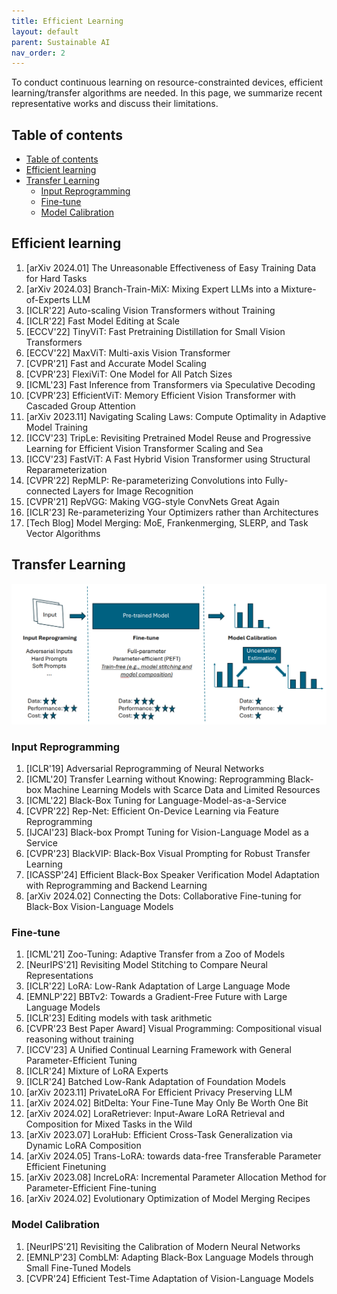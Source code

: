 ```yaml
---
title: Efficient Learning
layout: default
parent: Sustainable AI
nav_order: 2
---
```


To conduct continuous learning on resource-constrainted devices, efficient learning/transfer algorithms are needed. In this page, we summarize recent representative works and discuss their limitations.

## Table of contents
- [Table of contents](#table-of-contents)
- [Efficient learning](#efficient-learning)
- [Transfer Learning](#transfer-learning)
  - [Input Reprogramming](#input-reprogramming)
  - [Fine-tune](#fine-tune)
  - [Model Calibration](#model-calibration)



## Efficient learning
1. [arXiv 2024.01] The Unreasonable Effectiveness of Easy Training Data for Hard Tasks​
2. [arXiv 2024.03] Branch-Train-MiX: Mixing Expert LLMs into a Mixture-of-Experts LLM​
3. [ICLR'22] Auto-scaling Vision Transformers without Training​
4. [ICLR'22] Fast Model Editing at Scale​
5. [ECCV'22] TinyViT: Fast Pretraining Distillation for Small Vision Transformers​
6. [ECCV'22] MaxViT: Multi-axis Vision Transformer​
7. [CVPR'21] Fast and Accurate Model Scaling​
8. [CVPR'23] FlexiViT: One Model for All Patch Sizes​
9. [ICML'23] Fast Inference from Transformers via Speculative Decoding​
10. [CVPR'23] EfficientViT: Memory Efficient Vision Transformer with Cascaded Group Attention​
11. [arXiv 2023.11] Navigating Scaling Laws: Compute Optimality in Adaptive Model Training​
12. [ICCV'23] TripLe: Revisiting Pretrained Model Reuse and Progressive Learning for Efficient Vision Transformer Scaling and Sea​
13. [ICCV'23] FastViT: A Fast Hybrid Vision Transformer using Structural Reparameterization​
14. [CVPR'22] RepMLP: Re-parameterizing Convolutions into Fully-connected Layers for Image Recognition​
15. [CVPR'21] RepVGG: Making VGG-style ConvNets Great Again​
16. [ICLR'23] Re-parameterizing Your Optimizers rather than Architectures​
17. [Tech Blog] Model Merging: MoE, Frankenmerging, SLERP, and Task Vector Algorithms​

## Transfer Learning

![alt text](image-1.png)

### Input Reprogramming
1. [ICLR'19] Adversarial Reprogramming of Neural Networks​
2. [ICML'20] Transfer Learning without Knowing: Reprogramming Black-box Machine Learning Models with Scarce Data and Limited Resources​
3. [ICML'22] Black-Box Tuning for Language-Model-as-a-Service​
4. [CVPR'22] Rep-Net: Efficient On-Device Learning via Feature Reprogramming​
5. [IJCAI'23] Black-box Prompt Tuning for Vision-Language Model as a Service​
6. [CVPR'23] BlackVIP: Black-Box Visual Prompting for Robust Transfer Learning​
7. [ICASSP'24] Efficient Black-Box Speaker Verification Model Adaptation with Reprogramming and Backend Learning​
8. [arXiv 2024.02] Connecting the Dots: Collaborative Fine-tuning for Black-Box Vision-Language Models

### Fine-tune
1. [ICML'21] Zoo-Tuning: Adaptive Transfer from a Zoo of Models ​
2. [NeurIPS'21] Revisiting Model Stitching to Compare Neural Representations​
3. [ICLR'22] LoRA: Low-Rank Adaptation of Large Language Mode​
4. [EMNLP'22] BBTv2: Towards a Gradient-Free Future with Large Language Models​
5. [ICLR'23] Editing models with task arithmetic​
6. [CVPR'23 Best Paper Award] Visual Programming: Compositional visual reasoning without training​
7. [ICCV'23] A Unified Continual Learning Framework with General Parameter-Efficient Tuning​
8. [ICLR'24] Mixture of LoRA Experts​
9. [ICLR'24] Batched Low-Rank Adaptation of Foundation Models​
10. [arXiv 2023.11] PrivateLoRA For Efficient Privacy Preserving LLM​
11. [arXiv 2024.02] BitDelta: Your Fine-Tune May Only Be Worth One Bit​
12. [arXiv 2024.02] LoraRetriever: Input-Aware LoRA Retrieval and Composition for Mixed Tasks in the Wild​
13. [arXiv 2023.07] LoraHub: Efficient Cross-Task Generalization via Dynamic LoRA Composition​
14. [arXiv 2024.05] Trans-LoRA: towards data-free Transferable Parameter Efficient Finetuning​
15. [arXiv 2023.08] IncreLoRA: Incremental Parameter Allocation Method for Parameter-Efficient Fine-tuning​
16. [arXiv 2024.02] Evolutionary Optimization of Model Merging Recipes

### Model Calibration
1. [NeurIPS'21] Revisiting the Calibration of Modern Neural Networks​
2. [EMNLP'23] CombLM: Adapting Black-Box Language Models through Small Fine-Tuned Models​
3. [CVPR'24] Efficient Test-Time Adaptation of Vision-Language Models​